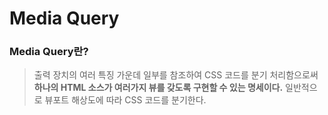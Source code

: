 # Media Query

### Media Query란?

>출력 장치의 여러 특징 가운데 일부를 참조하여 CSS 코드를 분기 처리함으로써
**하나의 HTML 소스가 여러가지 뷰를 갖도록 구현할 수 있는 명세이다.**
일반적으로 뷰포트 해상도에 따라 CSS 코드를 분기한다.